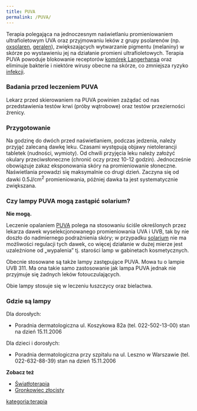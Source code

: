 ```yaml
---
title: PUVA
permalink: /PUVA/
---
```


Terapia polegająca na jednoczesnym naświetlaniu promieniowaniem ultrafioletowym UVA oraz przyjmowaniu leków z grupy psolarenów (np. [oxsolaren](/oxsolaren "wikilink"), [geralen](/geralen "wikilink")), zwiększających wytwarzanie pigmentu (melaniny) w skórze po wystawieniu jej na działanie promieni ultrafioletowych. Terapia PUVA powoduje blokowanie receptorów [komórek Langerhansa](/komórki_Langerhansa "wikilink") oraz eliminuje bakterie i niektóre wirusy obecne na skórze, co zmniejsza ryzyko [infekcji](/infekcja_skóry "wikilink").

### Badania przed leczeniem PUVA

Lekarz przed skierowaniem na PUVA powinien zażądać od nas przedstawienia testów krwi (próby wątrobowe) oraz testów przezierności źrenicy.

### Przygotowanie

Na godzinę do dwóch przed naświetlaniem, podczas jedzenia, należy przyjąć zalecaną dawkę leku. Czasami występują objawy nietolerancji tabletek (nudności, wymioty). Od chwili przyjęcia leku należy założyć okulary przeciwsłoneczne (chronić oczy przez 10-12 godzin). Jednocześnie obowiązuje zakaz eksponowania skóry na promieniowanie słoneczne. Naświetlania prowadzi się maksymalnie co drugi dzień. Zaczyna się od dawki 0.5J/cm<sup>2</sup> promieniowania, później dawka ta jest systematycznie zwiększana.

### Czy lampy PUVA mogą zastąpić solarium?

**Nie mogą.**

Leczenie opalaniem [PUVA](/PUVA "wikilink") polega na stosowaniu ściśle określonych przez lekarza dawek wyselekcjonowanego promieniowania UVA i UVB, tak by nie doszło do nadmiernego podrażnienia skóry; w przypadku [solarium](/solarium "wikilink") nie ma możliwości regulacji tych dawek, co więcej działanie w dużej mierze jest uzależnione od „wypalenia” tj. starości lamp w gabinetach kosmetycznych.

Obecnie stosowane są także lampy zastępujące PUVA. Mowa tu o lampie UVB 311. Ma ona takie samo zastosowanie jak lampa PUVA jednak nie przyjmuje się żadnych leków fotouczulających.

Obie lampy stosuje się w leczeniu łuszczycy oraz bielactwa.

### Gdzie są lampy

Dla dorosłych:

-   Poradnia dermatologiczna ul. Koszykowa 82a (tel. 022-502-13-00) stan na dzień 15.11.2006

Dla dzieci i dorosłych:

-   Poradnia dermatologiczna przy szpitalu na ul. Leszno w Warszawie (tel. 022-632-88-39) stan na dzień 15.11.2006

**Zobacz też**

-   [Światłoterapia](/Światłoterapia "wikilink")
-   [Gronkowiec złocisty](/Gronkowiec_złocisty "wikilink")

[kategoria:terapia](/kategoria:terapia "wikilink")
